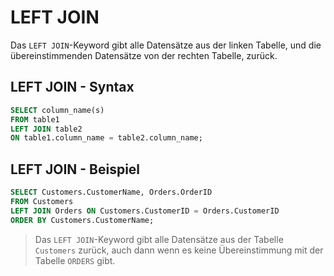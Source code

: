 # LEFT JOIN

Das `LEFT JOIN`-Keyword gibt alle Datensätze aus der linken Tabelle, und die übereinstimmenden Datensätze von der rechten Tabelle, zurück. 

## LEFT JOIN - Syntax

````SQL
SELECT column_name(s)
FROM table1
LEFT JOIN table2
ON table1.column_name = table2.column_name;
````

## LEFT JOIN - Beispiel

````SQL
SELECT Customers.CustomerName, Orders.OrderID
FROM Customers
LEFT JOIN Orders ON Customers.CustomerID = Orders.CustomerID
ORDER BY Customers.CustomerName;
````

> Das `LEFT JOIN`-Keyword gibt alle Datensätze aus der Tabelle `Customers` zurück, auch dann wenn es keine Übereinstimmung mit der Tabelle `ORDERS` gibt.